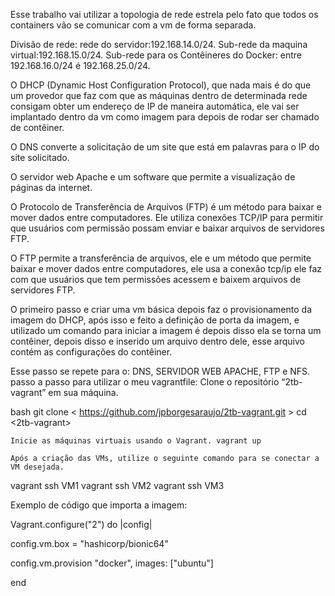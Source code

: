 Esse trabalho vai utilizar a topologia de rede estrela pelo fato que todos os containers vão se comunicar com a vm de forma separada.

Divisão de rede: rede do servidor:192.168.14.0/24. Sub-rede da maquina virtual:192.168.15.0/24. Sub-rede para os Contêineres do Docker: entre 192.168.16.0/24 é 192.168.25.0/24.

O DHCP (Dynamic Host Configuration Protocol), que nada mais é do que um provedor que faz com que as máquinas dentro de determinada rede consigam obter um endereço de IP de maneira automática, ele vai ser implantado dentro da vm como imagem para depois de rodar ser chamado de contêiner.

O DNS converte a solicitação de um site que está em palavras para o IP do site solicitado.

O servidor web Apache e um software que permite a visualização de páginas da internet.

O Protocolo de Transferência de Arquivos (FTP) é um método para baixar e mover dados entre computadores. Ele utiliza conexões TCP/IP para permitir que usuários com permissão possam enviar e baixar arquivos de servidores FTP.

O FTP permite a transferência de arquivos, ele e um método que permite baixar e mover dados entre computadores, ele usa a conexão tcp/ip ele faz com que usuários que tem permissões acessem e baixem arquivos de servidores FTP.

O primeiro passo e criar uma vm básica depois faz o provisionamento da imagem do DHCP, após isso e feito a definição de porta da imagem, e utilizado um comando para iniciar a imagem é depois disso ela se torna um contêiner, depois disso e inserido um arquivo dentro dele, esse arquivo contém as configurações do contêiner.

Esse passo se repete para o: DNS, SERVIDOR WEB APACHE, FTP e NFS. passo a passo para utilizar o meu vagrantfile: Clone o repositório “2tb-vagrant” em sua máquina.

bash git clone < https://github.com/jpborgesaraujo/2tb-vagrant.git > cd <2tb-vagrant>

    Inicie as máquinas virtuais usando o Vagrant. vagrant up

    Após a criação das VMs, utilize o seguinte comando para se conectar a VM desejada.

vagrant ssh VM1 vagrant ssh VM2 vagrant ssh VM3

Exemplo de código que importa a imagem:

Vagrant.configure("2") do |config|

config.vm.box = "hashicorp/bionic64"

config.vm.provision "docker", images: ["ubuntu"]

end
